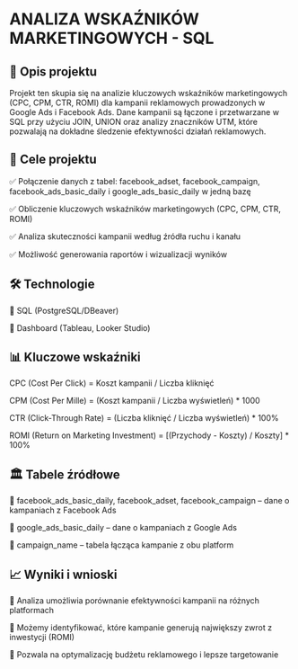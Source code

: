  # **ANALIZA WSKAŹNIKÓW MARKETINGOWYCH - SQL**

## 📌 Opis projektu ##

Projekt ten skupia się na analizie kluczowych wskaźników marketingowych (CPC, CPM, CTR, ROMI) dla kampanii reklamowych prowadzonych w Google Ads i Facebook Ads. Dane kampanii są łączone i przetwarzane w SQL przy użyciu JOIN, UNION oraz analizy znaczników UTM, które pozwalają na dokładne śledzenie efektywności działań reklamowych.

## 🎯 Cele projektu

✅ Połączenie danych z tabel: facebook_adset, facebook_campaign, facebook_ads_basic_daily i google_ads_basic_daily w jedną bazę

✅ Obliczenie kluczowych wskaźników marketingowych (CPC, CPM, CTR, ROMI)

✅ Analiza skuteczności kampanii według źródła ruchu i kanału

✅ Możliwość generowania raportów i wizualizacji wyników


## 🛠 Technologie

🔹 SQL (PostgreSQL/DBeaver)

🔹 Dashboard (Tableau, Looker Studio)


## 📊 Kluczowe wskaźniki

CPC (Cost Per Click) = Koszt kampanii / Liczba kliknięć

CPM (Cost Per Mille) = (Koszt kampanii / Liczba wyświetleń) * 1000

CTR (Click-Through Rate) = (Liczba kliknięć / Liczba wyświetleń) * 100%

ROMI (Return on Marketing Investment) = [(Przychody - Koszty) / Koszty] * 100%



## 🏛 Tabele źródłowe

📌 facebook_ads_basic_daily, facebook_adset, facebook_campaign – dane o kampaniach z Facebook Ads

📌 google_ads_basic_daily – dane o kampaniach z Google Ads

📌 campaign_name – tabela łącząca kampanie z obu platform


## 📈 Wyniki i wnioski

📌 Analiza umożliwia porównanie efektywności kampanii na różnych platformach

📌 Możemy identyfikować, które kampanie generują największy zwrot z inwestycji (ROMI)

📌 Pozwala na optymalizację budżetu reklamowego i lepsze targetowanie
